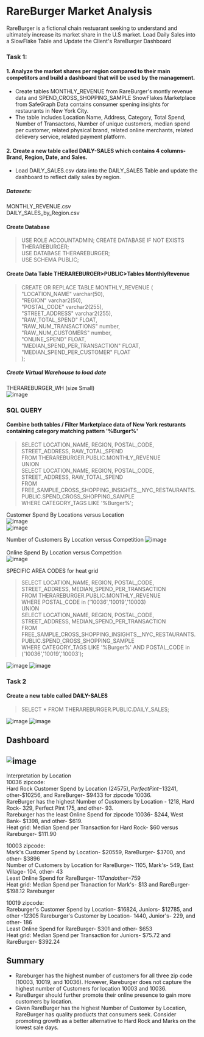  
# RareBurger Market Analysis
RareBurger is a fictional chain restuarant seeking to understand and ultimately increase its market share in the U.S market. 
Load Daily Sales into a SlowFlake Table and Update the Client's RareBurger Dashboard

### Task 1:
#### 1. Analyze the market shares per region compared to their main competitors and build a dashboard that will be used by the management.
*  Create tables MONTHLY_REVENUE from RareBurger's montly revenue data  and SPEND_CROSS_SHOPPING_SAMPLE SnowFlakes Marketplace from SafeGraph
Data contains consumer spening insights for restaurants in New York City.
* The table includes Location Name, Address, Category, Total Spend, Number of Transactons,
 Number of unique customers, median spend  per customer, related physical brand, related online merchants, related delievery service, related payment platform.
      
#### 2. Create a new table called DAILY-SALES which contains 4 columns- Brand, Region, Date, and Sales.
* Load DAILY_SALES.csv data into the DAILY_SALES Table and update the dashboard to reflect daily sales by region.

##### Datasets:  
MONTHLY_REVENUE.csv  
DAILY_SALES_by_Region.csv

#### Create Database
> USE ROLE ACCOUNTADMIN;
> CREATE DATABASE IF NOT EXISTS THERAREBURGER;  
> USE DATABASE THERAREBURGER;  
> USE SCHEMA PUBLIC;

#### Create Data Table THERAREBURGER>PUBLIC>Tables  MonthlyRevenue
> CREATE OR REPLACE TABLE MONTHLY_REVENUE (  
> "LOCATION_NAME" varchar(50),  
>  "REGION" varchar2(50),  
> "POSTAL_CODE" varchar2(255),  
>  "STREET_ADDRESS" varchar2(255),  
>  "RAW_TOTAL_SPEND" FLOAT,  
>  "RAW_NUM_TRANSACTIONS" number,  
>  "RAW_NUM_CUSTOMERS" number,  
>  "ONLINE_SPEND" FLOAT,  
> "MEDIAN_SPEND_PER_TRANSACTION" FLOAT,  
> "MEDIAN_SPEND_PER_CUSTOMER" FLOAT  
>);

##### Create Virtual Warehouse to load date
THERAREBURGER_WH (size Small)  
![image](https://github.com/LaneanL/Visualizations-Using-Tableau-Poweer-BI-SnowFlake-Looker-Studio/assets/132226337/795bae20-2382-4181-aef4-2ebc9d3678a5)

### SQL QUERY
#### Combine both tables / Filter Marketplace data of New York resturants containing  category matching pattern '%Burger%'
> SELECT LOCATION_NAME, REGION, POSTAL_CODE, STREET_ADDRESS, RAW_TOTAL_SPEND  
> FROM THERAREBURGER.PUBLIC.MONTHLY_REVENUE   
> UNION   
> SELECT LOCATION_NAME, REGION, POSTAL_CODE, STREET_ADDRESS, RAW_TOTAL_SPEND  
> FROM FREE_SAMPLE_CROSS_SHOPPING_INSIGHTS__NYC_RESTAURANTS.PUBLIC.SPEND_CROSS_SHOPPING_SAMPLE  
> WHERE CATEGORY_TAGS LIKE '%Burger%';  

Customer Spend By Locations versus Location  
![image](https://github.com/LaneanL/Visualizations-Using-Tableau-Poweer-BI-SnowFlake-Looker-Studio/assets/132226337/67f7481d-7a78-4c48-87e9-9b66dadfc042) \
![image](https://github.com/LaneanL/Visualizations-Using-Tableau-Poweer-BI-SnowFlake-Looker-Studio/assets/132226337/3e393cd2-d191-46e7-9f4c-b174fe4bf6b2)

Number of Customers  By Location versus Competition
![image](https://github.com/LaneanL/Visualizations-Using-Tableau-Poweer-BI-SnowFlake-Looker-Studio/assets/132226337/06a2472d-a8cb-45a4-ae2f-72a18989f67a) \
\
Online Spend By Location  versus Competition\
![image](https://github.com/LaneanL/Visualizations-Using-Tableau-Poweer-BI-SnowFlake-Looker-Studio/assets/132226337/95943a50-6209-47b0-bd8a-d6c32d16b131)

SPECIFIC AREA CODES for heat grid  
> SELECT LOCATION_NAME, REGION, POSTAL_CODE, STREET_ADDRESS, MEDIAN_SPEND_PER_TRANSACTION  
> FROM THERAREBURGER.PUBLIC.MONTHLY_REVENUE  
> WHERE POSTAL_CODE in ('10036','10019','10003)  
> UNION  
> SELECT LOCATION_NAME, REGION, POSTAL_CODE, STREET_ADDRESS, MEDIAN_SPEND_PER_TRANSACTION  
> FROM FREE_SAMPLE_CROSS_SHOPPING_INSIGHTS__NYC_RESTAURANTS.PUBLIC.SPEND_CROSS_SHOPPING_SAMPLE  
> WHERE CATEGORY_TAGS LIKE '%Burger%' AND POSTAL_CODE in ('10036','10019','10003');  

![image](https://github.com/LaneanL/Visualizations-Using-Tableau-Poweer-BI-SnowFlake-Looker-Studio/assets/132226337/ebef392b-1985-4e6a-a6e3-951468f8ca02)
![image](https://github.com/LaneanL/Visualizations-Using-Tableau-Poweer-BI-SnowFlake-Looker-Studio/assets/132226337/6246436d-66e2-464b-b4b4-cba4f512420b)

### Task 2
#### Create a new table called DAILY-SALES 
> SELECT *
> FROM THERAREBURGER.PUBLIC.DAILY_SALES;
> 
![image](https://github.com/LaneanL/Visualizations-Using-Tableau-Poweer-BI-SnowFlake-Looker-Studio/assets/132226337/42ab2630-fce9-4d35-9288-01447fc4002d)
![image](https://github.com/LaneanL/Visualizations-Using-Tableau-Poweer-BI-SnowFlake-Looker-Studio/assets/132226337/15c420ef-e01b-4d32-8f14-041cfe5b325a)


## Dashboard

![image](https://github.com/LaneanL/Visualizations-Using-Tableau-Poweer-BI-SnowFlake-Looker-Studio/assets/132226337/a7b27b43-0aea-4945-9b89-b5b2ace68437)
--------------------------------------------------------------------------------------------------------------------------------------------------
Interpretation by Location  
10036 zipcode:  
Hard Rock Customer Spend by Location ($24575), Perfect Pint-$13241, other-$10256, and RareBurger- $9433 for zipcode 10036.  
RareBurger has the highest  Number of  Customers by Location - 1218,  Hard Rock- 329, Perfect Pint 175, and other- 93.  
Rareburger has the least Online Spend for zipcode 10036- $244,  West Bank- $1398, and other- $619.  
Heat grid: Median Spend per Transaction for Hard Rock- $60 versus Rareburger- $111.90  


10003 zipcode:  
Mark's Customer Spend by Location- $20559, RareBurger- $3700, and other- $3896  
Number of Customers by Location for RareBurger- 1105, Mark's- 549, East Village- 104, other- 43  
Least Online Spend for RareBurger- $117 and other-$759  
Heat grid: Median Spend per Tranaction for Mark's- $13 and RareBurger- $198.12 Rareburger  


10019 zipcode:  
Rareburger's Customer Spend by Location- $16824, Juniors- $12785, and other -12305 
Rareburger's Customer by Location- 1440, Junior's- 229, and other- 186  
Least Online Spend for RareBurger- $301 and other- $653  
Heat grid: Median Spend per Transaction for Juniors- $75.72 and RareBurger- $392.24  

## Summary  
* Rareburger has the highest number of customers for all three zip code (10003, 10019, and 10036). However, Rareburger does not capture the highest number of Customers for location 10003 and 10036.  
* RareBurger should further promote their online presence to gain more customers by location.  
* Given RareBurger has the highest Number of Customer by Location, RareBurger has quality products that consumers seek. Consider promoting growth as a better alternative to Hard Rock and Marks on the lowest sale days.
